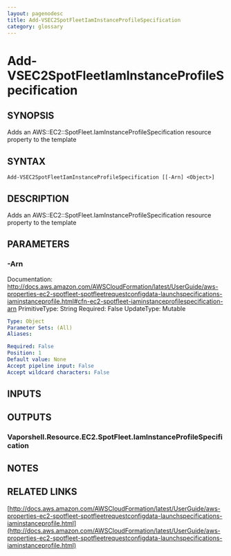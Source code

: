 ```yaml
---
layout: pagenodesc
title: Add-VSEC2SpotFleetIamInstanceProfileSpecification
category: glossary
---
```


# Add-VSEC2SpotFleetIamInstanceProfileSpecification

## SYNOPSIS
Adds an AWS::EC2::SpotFleet.IamInstanceProfileSpecification resource property to the template

## SYNTAX

```
Add-VSEC2SpotFleetIamInstanceProfileSpecification [[-Arn] <Object>]
```

## DESCRIPTION
Adds an AWS::EC2::SpotFleet.IamInstanceProfileSpecification resource property to the template

## PARAMETERS

### -Arn
Documentation: http://docs.aws.amazon.com/AWSCloudFormation/latest/UserGuide/aws-properties-ec2-spotfleet-spotfleetrequestconfigdata-launchspecifications-iaminstanceprofile.html#cfn-ec2-spotfleet-iaminstanceprofilespecification-arn
PrimitiveType: String
Required: False
UpdateType: Mutable

```yaml
Type: Object
Parameter Sets: (All)
Aliases: 

Required: False
Position: 1
Default value: None
Accept pipeline input: False
Accept wildcard characters: False
```

## INPUTS

## OUTPUTS

### Vaporshell.Resource.EC2.SpotFleet.IamInstanceProfileSpecification

## NOTES

## RELATED LINKS

[http://docs.aws.amazon.com/AWSCloudFormation/latest/UserGuide/aws-properties-ec2-spotfleet-spotfleetrequestconfigdata-launchspecifications-iaminstanceprofile.html](http://docs.aws.amazon.com/AWSCloudFormation/latest/UserGuide/aws-properties-ec2-spotfleet-spotfleetrequestconfigdata-launchspecifications-iaminstanceprofile.html)


